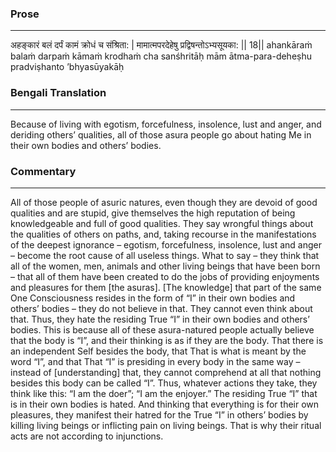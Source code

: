 ### Prose 
 --- 
अहङ्कारं बलं दर्पं कामं क्रोधं च संश्रिता: |
मामात्मपरदेहेषु प्रद्विषन्तोऽभ्यसूयका: || 18||
ahankāraṁ balaṁ darpaṁ kāmaṁ krodhaṁ cha sanśhritāḥ
mām ātma-para-deheṣhu pradviṣhanto ’bhyasūyakāḥ

### Bengali Translation 
 --- 
Because of living with egotism, forcefulness, insolence, lust and anger,  and deriding others’ qualities, all of those asura people go about hating Me in their own bodies and others’ bodies.

### Commentary 
 --- 
All of those people of asuric natures, even though they are devoid of good qualities and are stupid, give themselves the high reputation of being knowledgeable and full of good qualities. They say wrongful things about the qualities of others on paths, and, taking recourse in the manifestations of the deepest ignorance – egotism, forcefulness, insolence, lust and anger – become the root cause of all useless things. What to say – they think that all of the women, men, animals and other living beings that have been born – that all of them have been created to do the jobs of providing enjoyments and pleasures for them [the asuras]. [The knowledge] that part of the same One Consciousness resides in the form of “I” in their own bodies and others’ bodies – they do not believe in that. They cannot even think about that. Thus, they hate the residing True “I” in their own bodies and others’ bodies. This is because all of these asura-natured people actually believe that the body is “I”, and their thinking is as if they are the body. That there is an independent Self besides the body, that That is what is meant by the word “I”, and that That “I” is presiding in every body in the same way – instead of [understanding] that, they cannot comprehend at all that nothing besides this body can be called “I”. Thus, whatever actions they take, they think like this: “I am the doer”; “I am the enjoyer.” The residing True “I” that is in their own bodies is hated. And thinking that everything is for their own pleasures, they manifest their hatred for the True “I” in others’ bodies by killing living beings or inflicting pain on living beings. That is why their ritual acts are not according to injunctions.
